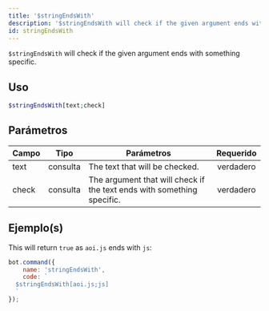 ```yaml
---
title: '$stringEndsWith'
description: '$stringEndsWith will check if the given argument ends with something specific.'
id: stringEndsWith
---
```


`$stringEndsWith` will check if the given argument ends with something specific.

## Uso

```php
$stringEndsWith[text;check]
```

## Parámetros

| Campo | Tipo     | Parámetros                                                             | Requerido |
| ----- | -------- | ---------------------------------------------------------------------- |:---------:|
| text  | consulta | The text that will be checked.                                         | verdadero |
| check | consulta | The argument that will check if the text ends with something specific. | verdadero |

## Ejemplo(s)

This will return `true` as `aoi.js` ends with `js`:

```javascript
bot.command({
    name: 'stringEndsWith',
    code: `
  $stringEndsWith[aoi.js;js]
  `
});
```